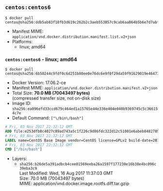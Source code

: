 ## `centos:centos6`

```console
$ docker pull centos@sha256:ddb5ab83f18fb3d619c262b2c3aeb553857c9cab6aa864b5b6e7d7abf738d0b0
```

-	Manifest MIME: `application/vnd.docker.distribution.manifest.list.v2+json`
-	Platforms:
	-	linux; amd64

### `centos:centos6` - linux; amd64

```console
$ docker pull centos@sha256:6b50244c9fdf0c6d251b80ee0e76dc6e9f0f29da59f91629019e464737f83e2d
```

-	Docker Version: 17.06.2-ce
-	Manifest MIME: `application/vnd.docker.distribution.manifest.v2+json`
-	Total Size: **70.0 MB (70043497 bytes)**  
	(compressed transfer size, not on-disk size)
-	Image ID: `sha256:ea096efd33ccd679c464ed1a15765e44e336e404e040b9369745c5c366154c7e`
-	Default Command: `["\/bin\/bash"]`

```dockerfile
# Fri, 03 Nov 2017 22:32:12 GMT
ADD file:e253dfb8c4027c89ad743a5c1f226c9d86fdc322d12c51001e6abeb84827899b in / 
# Fri, 03 Nov 2017 22:32:12 GMT
LABEL name=CentOS Base Image vendor=CentOS license=GPLv2 build-date=20170801
# Fri, 03 Nov 2017 22:32:12 GMT
CMD ["/bin/bash"]
```

-	Layers:
	-	`sha256:b26de5a391adbcb4cee01569eeba26a1597f177230e16b38e4bc096c39eba3c9`  
		Last Modified: Wed, 16 Aug 2017 11:37:03 GMT  
		Size: 70.0 MB (70043497 bytes)  
		MIME: application/vnd.docker.image.rootfs.diff.tar.gzip

